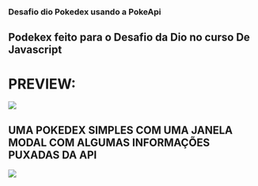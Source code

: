 <h3> Desafio dio Pokedex  usando a PokeApi <br> </h3>
<h2 > Podekex feito para o Desafio da Dio no curso De Javascript </h2>
 <h1> <strong> PREVIEW: </strong> </h1> 
<img src='https://github.com/arthurssoares/pokedex/assets/90150567/dc59ccaa-7a1b-4487-ba41-07cbbd421b09'>
<h2> <strong> UMA POKEDEX SIMPLES COM UMA JANELA MODAL COM ALGUMAS INFORMAÇÕES PUXADAS DA API <strong> </h2>
<img src='https://github.com/arthurssoares/pokedex/assets/90150567/27900851-d8a0-40b1-8126-8d97e7a94973'>


